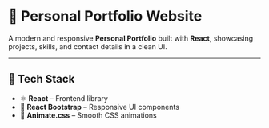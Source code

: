 # 💼 Personal Portfolio Website

A modern and responsive **Personal Portfolio** built with **React**, showcasing projects, skills, and contact details in a clean UI.

---

## 🚀 Tech Stack

- ⚛️ **React** – Frontend library
- 🎨 **React Bootstrap** – Responsive UI components
- 💫 **Animate.css** – Smooth CSS animations



